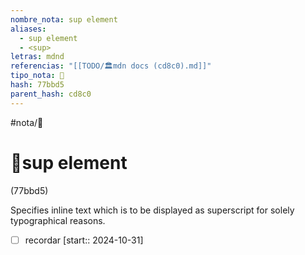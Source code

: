 ```yaml
---
nombre_nota: sup element
aliases:
  - sup element
  - <sup>
letras: mdnd
referencias: "[[TODO/🏛️mdn docs (cd8c0).md]]"
tipo_nota: 📑
hash: 77bbd5
parent_hash: cd8c0
---
```


#nota/📑

# 📑sup element
<div class="hash">(77bbd5)</div>

Specifies inline text which is to be displayed as superscript for solely typographical reasons.


- [ ] recordar  [start:: 2024-10-31]

